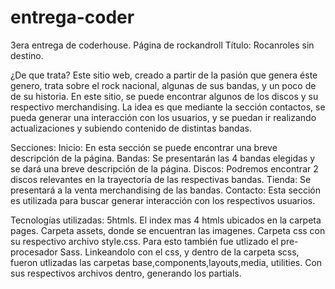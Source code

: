 # entrega-coder
3era entrega de coderhouse. Página de rockandroll
Título: Rocanroles sin destino.

¿De que trata?
Este sitio web, creado a partir de la pasión que genera éste genero, trata sobre el rock nacional, algunas de sus bandas, y un poco de de su historia. 
En este sitio, se puede encontrar algunos de los discos y su respectivo merchandising. La idea es que mediante la sección contactos, 
se pueda generar una interacción con los usuarios, y se puedan ir realizando actualizaciones y subiendo contenido de distintas bandas.

Secciones:
  Inicio: En esta sección se puede encontrar una breve descripción de la página.
  Bandas: Se presentarán las 4 bandas elegidas y se dará una breve descripción de la página.
  Discos: Podremos encontrar 2 discos relevantes en la trayectoría de las respectivas bandas. 
  Tienda: Se presentará a la venta merchandising de las bandas.
  Contacto: Esta sección es utilizada para buscar generar interacción con los respectivos usuarios.
  
Tecnologías utilizadas:
5htmls. El index mas 4 htmls ubicados en la carpeta pages.
Carpeta assets, donde se encuentran las imagenes.
Carpeta css con su respectivo archivo style.css. Para esto también fue utlizado el pre-procesador Sass.
Linkeandolo con el css, y dentro de la carpeta scss, fueron utlizadas las carpetas base,components,layouts,media, utilities. Con sus respectivos archivos dentro, generando los partials.
